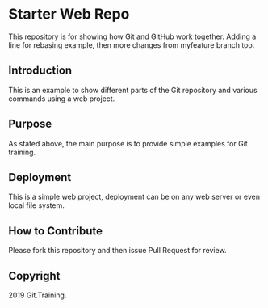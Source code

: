 # Starter Web Repo

This repository is for showing how Git and GitHub work together.
Adding a line for rebasing example,
then more changes from myfeature branch too.

## Introduction

This is an example to show different parts of the Git repository and various commands using a web project.

## Purpose

As stated above, the main purpose is to provide simple examples for Git training.

## Deployment

This is a simple web project, deployment can be on any web server or even local file system.

## How to Contribute

Please fork this repository and then issue Pull Request for review.

## Copyright

2019 Git.Training.
